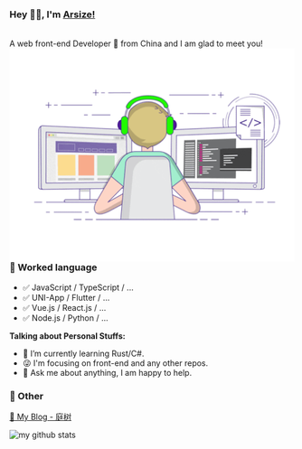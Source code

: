 ### Hey 👋🏽, I'm [Arsize!](http://arsizes.com/)
<br />
A web front-end Developer 🚀 from China and I am glad to meet you!
<br />
  <img align="right" alt="GIF" src="./img/code.gif" />

### 📝 Worked language

- ✅ JavaScript / TypeScript / ...
- ✅ UNI-App / Flutter / ...
- ✅ Vue.js / React.js / ...
- ✅ Node.js / Python / ...

**Talking about Personal Stuffs:**

- 🌱 I’m currently learning Rust/C#.
- 😜 I'm focusing on front-end and any other repos.
- 💬 Ask me about anything, I am happy to help.

### 📮 Other

[📌 My Blog - 庭树](http://arsizes.com/)

![my github stats](https://github-readme-stats.vercel.app/api?username=arsize&show_icons=true&hide_border=true)
